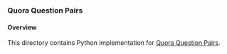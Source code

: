 ### Quora Question Pairs

#### Overview
This directory contains Python implementation for [Quora Question Pairs](https://www.kaggle.com/c/quora-question-pairs).
